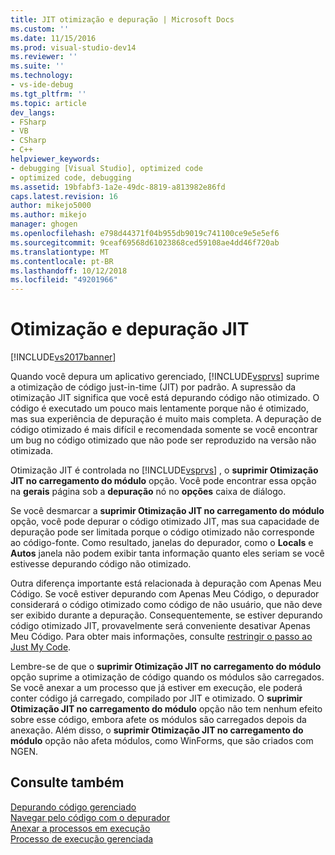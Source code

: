 ```yaml
---
title: JIT otimização e depuração | Microsoft Docs
ms.custom: ''
ms.date: 11/15/2016
ms.prod: visual-studio-dev14
ms.reviewer: ''
ms.suite: ''
ms.technology:
- vs-ide-debug
ms.tgt_pltfrm: ''
ms.topic: article
dev_langs:
- FSharp
- VB
- CSharp
- C++
helpviewer_keywords:
- debugging [Visual Studio], optimized code
- optimized code, debugging
ms.assetid: 19bfabf3-1a2e-49dc-8819-a813982e86fd
caps.latest.revision: 16
author: mikejo5000
ms.author: mikejo
manager: ghogen
ms.openlocfilehash: e798d44371f04b955db9019c741100ce9e5e5ef6
ms.sourcegitcommit: 9ceaf69568d61023868ced59108ae4dd46f720ab
ms.translationtype: MT
ms.contentlocale: pt-BR
ms.lasthandoff: 10/12/2018
ms.locfileid: "49201966"
---
```

# <a name="jit-optimization-and-debugging"></a>Otimização e depuração JIT
[!INCLUDE[vs2017banner](../includes/vs2017banner.md)]

Quando você depura um aplicativo gerenciado, [!INCLUDE[vsprvs](../includes/vsprvs-md.md)] suprime a otimização de código just-in-time (JIT) por padrão. A supressão da otimização JIT significa que você está depurando código não otimizado. O código é executado um pouco mais lentamente porque não é otimizado, mas sua experiência de depuração é muito mais completa. A depuração de código otimizado é mais difícil e recomendada somente se você encontrar um bug no código otimizado que não pode ser reproduzido na versão não otimizada.  
  
 Otimização JIT é controlada no [!INCLUDE[vsprvs](../includes/vsprvs-md.md)] , o **suprimir Otimização JIT no carregamento do módulo** opção. Você pode encontrar essa opção na **gerais** página sob a **depuração** nó no **opções** caixa de diálogo.  
  
 Se você desmarcar a **suprimir Otimização JIT no carregamento do módulo** opção, você pode depurar o código otimizado JIT, mas sua capacidade de depuração pode ser limitada porque o código otimizado não corresponde ao código-fonte. Como resultado, janelas do depurador, como o **Locals** e **Autos** janela não podem exibir tanta informação quanto eles seriam se você estivesse depurando código não otimizado.  
  
 Outra diferença importante está relacionada à depuração com Apenas Meu Código. Se você estiver depurando com Apenas Meu Código, o depurador considerará o código otimizado como código de não usuário, que não deve ser exibido durante a depuração. Consequentemente, se estiver depurando código otimizado JIT, provavelmente será conveniente desativar Apenas Meu Código. Para obter mais informações, consulte [restringir o passo ao Just My Code](../debugger/just-my-code.md#BKMK_Enable_or_disable_Just_My_Code).  
  
 Lembre-se de que o **suprimir Otimização JIT no carregamento do módulo** opção suprime a otimização de código quando os módulos são carregados. Se você anexar a um processo que já estiver em execução, ele poderá conter código já carregado, compilado por JIT e otimizado. O **suprimir Otimização JIT no carregamento do módulo** opção não tem nenhum efeito sobre esse código, embora afete os módulos são carregados depois da anexação. Além disso, o **suprimir Otimização JIT no carregamento do módulo** opção não afeta módulos, como WinForms, que são criados com NGEN.  
  
## <a name="see-also"></a>Consulte também  
 [Depurando código gerenciado](../debugger/debugging-managed-code.md)   
 [Navegar pelo código com o depurador](../debugger/navigating-through-code-with-the-debugger.md)   
 [Anexar a processos em execução](../debugger/attach-to-running-processes-with-the-visual-studio-debugger.md)   
 [Processo de execução gerenciada](http://msdn.microsoft.com/library/476b03dc-2b12-49a7-b067-41caeaa2f533)




